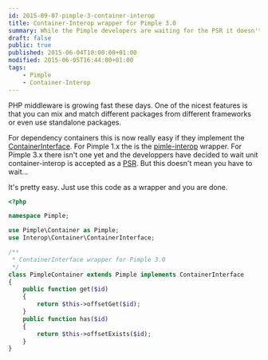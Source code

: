```yaml
---
id: 2015-09-07-pimple-3-container-interop
title: Container-Interop wrapper for Pimple 3.0
summary: While the Pimple developers are waiting for the PSR it doesn't mean you have too.
draft: false
public: true
published: 2015-06-04T10:00:00+01:00
modified: 2015-06-05T16:44:00+01:00
tags:
    - Pimple
    - Container-Interop
---
```


PHP middleware is growing fast these days. One of the nicest features is that you can mix and match different packages from different frameworks or even use standalone packages.

For dependency containers this is now really easy if they implement the [ContainerInterface](https://github.com/container-interop/container-interop). For Pimple 1.x the is the [pimle-interop](https://github.com/moufmouf/pimple-interop) wrapper. For Pimple 3.x there isn't one yet and the developpers have decided to wait unit container-interop is accepted as a [PSR](https://github.com/php-fig/fig-standards/blob/master/proposed/container.md). But this doesn't mean you have to wait...

It's pretty easy. Just use this code as a wrapper and you are done.

```php
<?php

namespace Pimple;

use Pimple\Container as Pimple;
use Interop\Container\ContainerInterface;

/**
 * ContainerInterface wrapper for Pimple 3.0
 */
class PimpleContainer extends Pimple implements ContainerInterface
{
    public function get($id)
    {
        return $this->offsetGet($id);
    }
    public function has($id)
    {
        return $this->offsetExists($id);
    }
}
```
